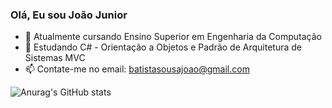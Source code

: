 ### Olá, Eu sou João Junior

- 💾 Atualmente cursando Ensino Superior em Engenharia da Computação
- 🎲 Estudando C# - Orientação a Objetos e Padrão de Arquitetura de Sistemas MVC
- 📫 Contate-me no email: batistasousajoao@gmail.com

![Anurag's GitHub stats](https://github-readme-stats.vercel.app/api?username=junrwrld&show_icons=true&theme=synthwave)
